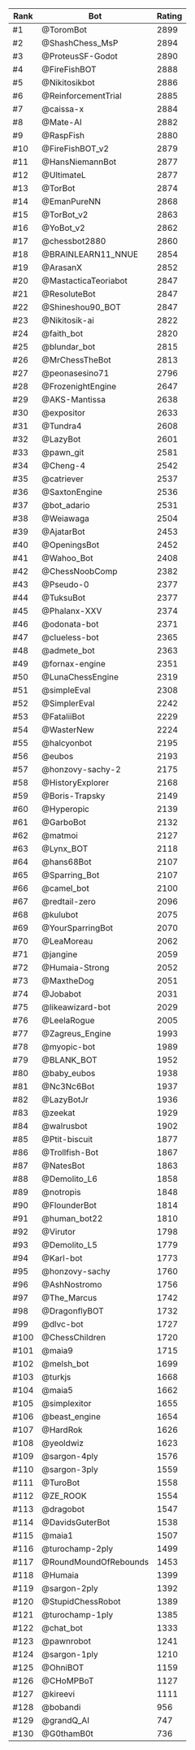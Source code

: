 Rank|Bot|Rating
---|---|---
#1|@ToromBot|2899
#2|@ShashChess_MsP|2894
#3|@ProteusSF-Godot|2890
#4|@FireFishBOT|2888
#5|@Nikitosikbot|2886
#6|@ReinforcementTrial|2885
#7|@caissa-x|2884
#8|@Mate-AI|2882
#9|@RaspFish|2880
#10|@FireFishBOT_v2|2879
#11|@HansNiemannBot|2877
#12|@UltimateL|2877
#13|@TorBot|2874
#14|@EmanPureNN|2868
#15|@TorBot_v2|2863
#16|@YoBot_v2|2862
#17|@chessbot2880|2860
#18|@BRAINLEARN11_NNUE|2854
#19|@ArasanX|2852
#20|@MastacticaTeoriabot|2847
#21|@ResoluteBot|2847
#22|@Shineshou90_BOT|2847
#23|@Nikitosik-ai|2822
#24|@faith_bot|2820
#25|@blundar_bot|2815
#26|@MrChessTheBot|2813
#27|@peonasesino71|2796
#28|@FrozenightEngine|2647
#29|@AKS-Mantissa|2638
#30|@expositor|2633
#31|@Tundra4|2608
#32|@LazyBot|2601
#33|@pawn_git|2581
#34|@Cheng-4|2542
#35|@catriever|2537
#36|@SaxtonEngine|2536
#37|@bot_adario|2531
#38|@Weiawaga|2504
#39|@AjatarBot|2453
#40|@OpeningsBot|2452
#41|@Wahoo_Bot|2408
#42|@ChessNoobComp|2382
#43|@Pseudo-0|2377
#44|@TuksuBot|2377
#45|@Phalanx-XXV|2374
#46|@odonata-bot|2371
#47|@clueless-bot|2365
#48|@admete_bot|2363
#49|@fornax-engine|2351
#50|@LunaChessEngine|2319
#51|@simpleEval|2308
#52|@SimplerEval|2242
#53|@FataliiBot|2229
#54|@WasterNew|2224
#55|@halcyonbot|2195
#56|@eubos|2193
#57|@honzovy-sachy-2|2175
#58|@HistoryExplorer|2168
#59|@Boris-Trapsky|2149
#60|@Hyperopic|2139
#61|@GarboBot|2132
#62|@matmoi|2127
#63|@Lynx_BOT|2118
#64|@hans68Bot|2107
#65|@Sparring_Bot|2107
#66|@camel_bot|2100
#67|@redtail-zero|2096
#68|@kulubot|2075
#69|@YourSparringBot|2070
#70|@LeaMoreau|2062
#71|@jangine|2059
#72|@Humaia-Strong|2052
#73|@MaxtheDog|2051
#74|@Jobabot|2031
#75|@likeawizard-bot|2029
#76|@LeelaRogue|2005
#77|@Zagreus_Engine|1993
#78|@myopic-bot|1989
#79|@BLANK_BOT|1952
#80|@baby_eubos|1938
#81|@Nc3Nc6Bot|1937
#82|@LazyBotJr|1936
#83|@zeekat|1929
#84|@walrusbot|1902
#85|@Ptit-biscuit|1877
#86|@Trollfish-Bot|1867
#87|@NatesBot|1863
#88|@Demolito_L6|1858
#89|@notropis|1848
#90|@FlounderBot|1814
#91|@human_bot22|1810
#92|@Virutor|1798
#93|@Demolito_L5|1779
#94|@Karl-bot|1773
#95|@honzovy-sachy|1760
#96|@AshNostromo|1756
#97|@The_Marcus|1742
#98|@DragonflyBOT|1732
#99|@dlvc-bot|1727
#100|@ChessChildren|1720
#101|@maia9|1715
#102|@melsh_bot|1699
#103|@turkjs|1668
#104|@maia5|1662
#105|@simplexitor|1655
#106|@beast_engine|1654
#107|@HardRok|1626
#108|@yeoldwiz|1623
#109|@sargon-4ply|1576
#110|@sargon-3ply|1559
#111|@TuroBot|1558
#112|@ZE_ROOK|1554
#113|@dragobot|1547
#114|@DavidsGuterBot|1538
#115|@maia1|1507
#116|@turochamp-2ply|1499
#117|@RoundMoundOfRebounds|1453
#118|@Humaia|1399
#119|@sargon-2ply|1392
#120|@StupidChessRobot|1389
#121|@turochamp-1ply|1385
#122|@chat_bot|1333
#123|@pawnrobot|1241
#124|@sargon-1ply|1210
#125|@OhniBOT|1159
#126|@CHoMPBoT|1127
#127|@kireevi|1111
#128|@bobandi|956
#129|@grandQ_AI|747
#130|@G0thamB0t|736
